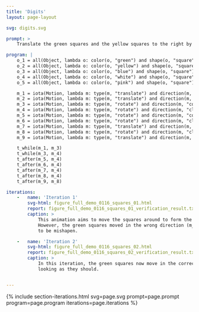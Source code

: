 ```yaml
---
title: 'Digits'
layout: page-layout

svg: digits.svg

prompt: >
    Translate the green squares and the yellow squares to the right by 100 px. At the same time, rotate the blue squares around the point (250, 100) by -90 degrees. Simultaneously, rotate the white squares around the point (250, 300) by 90 degrees. Afterwards, reverse the rotations of the white squares and the blue squares, and also reverse the translation of the green squares. At the same time, rotate the purple squares around the point (250,200) by 90 degrees. Finally, move the green squares to the right by 100 px.

program: |
    o_1 = all(Object, lambda o: color(o, "green") and shape(o, "square"))
    o_2 = all(Object, lambda o: color(o, "yellow") and shape(o, "square"))
    o_3 = all(Object, lambda o: color(o, "blue") and shape(o, "square"))
    o_4 = all(Object, lambda o: color(o, "white") and shape(o, "square"))
    o_5 = all(Object, lambda o: color(o, "pink") and shape(o, "square"))

    m_1 = iota(Motion, lambda m: type(m, "translate") and direction(m, [1.0, 0.0]) and magnitude(m, 100.0) and agent(m, o_1))
    m_2 = iota(Motion, lambda m: type(m, "translate") and direction(m, [1.0, 0.0]) and magnitude(m, 100.0) and agent(m, o_2))
    m_3 = iota(Motion, lambda m: type(m, "rotate") and direction(m, "counterclockwise") and magnitude(m, 90.0) and origin(m, [250.0, 100.0]) and agent(m, o_3))
    m_4 = iota(Motion, lambda m: type(m, "rotate") and direction(m, "clockwise") and magnitude(m, 90.0) and origin(m, [250.0, 300.0]) and agent(m, o_4))
    m_5 = iota(Motion, lambda m: type(m, "rotate") and direction(m, "counterclockwise") and magnitude(m, 90.0) and origin(m, [250.0, 300.0]) and agent(m, o_4))
    m_6 = iota(Motion, lambda m: type(m, "rotate") and direction(m, "clockwise") and magnitude(m, 90.0) and origin(m, [250.0, 100.0]) and agent(m, o_3))
    m_7 = iota(Motion, lambda m: type(m, "translate") and direction(m, [-1.0, 0.0]) and magnitude(m, 100.0) and agent(m, o_1))
    m_8 = iota(Motion, lambda m: type(m, "rotate") and direction(m, "clockwise") and magnitude(m, 90.0) and origin(m, [250.0, 200.0]) and agent(m, o_5))
    m_9 = iota(Motion, lambda m: type(m, "translate") and direction(m, [1.0, 0.0]) and magnitude(m, 100.0) and agent(m, o_1))

    t_while(m_1, m_3)
    t_while(m_3, m_4)
    t_after(m_5, m_4)
    t_after(m_6, m_4)
    t_after(m_7, m_4)
    t_after(m_8, m_4)
    t_after(m_9, m_8)

iterations:
    -   name: 'Iteration 1'
        svg-html: figure_full_demo_0116_squares_01.html
        report: figure_full_demo_0116_squares_01_verification_result.txt
        caption: >
            This animation aims to move the squares around to form the digits 0, 1, 2, and 3 sequentially.
            However, the green squares moved in the wrong direction (m_7), causing both the digit 2 and 3
            to be mishapen.

    -   name: 'Iteration 2'
        svg-html: figure_full_demo_0116_squares_02.html
        report: figure_full_demo_0116_squares_02_verification_result.txt
        caption: >
            In this iteration, the green squares now move in the correct direction (m_7), so all digits are 
            looking as they should.


---
```



{% include section-iterations.html svg=page.svg prompt=page.prompt program=page.program iterations=page.iterations %}
